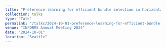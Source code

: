 ```yaml
---
title: "Preference learning for efficient bundle selection in horizontal transport collaborations"
collection: talks
type: "Talk"
permalink: "/talks/2024-10-01-preference-learning-for-efficient-bundle-selection-in-horizontal-transport-collaborations"
venue: "INFORMS Annual Meeting 2024"
date: "2024-10-01"
location: "Seattle"
---
```

